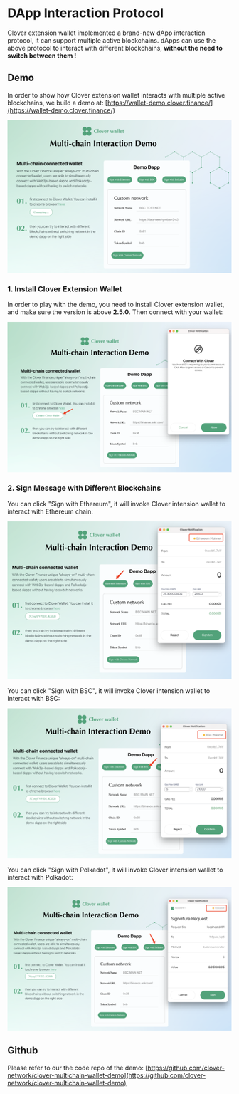 # DApp Interaction Protocol

Clover extension wallet implemented  a brand-new dApp interaction protocol, it can support multiple active blockchains. dApps can use the above protocol to interact with different blockchains, **without the need to switch between them !**

## Demo

In order to show how Clover extension wallet interacts with multiple active blockchains, we build a demo at: [https://wallet-demo.clover.finance/](https://wallet-demo.clover.finance/)

![](../../.gitbook/assets/image%20%2871%29.png)

### 1. Install Clover Extension Wallet

In order to play with the demo, you need to install Clover extension wallet, and make sure the version is above **2.5.0**. Then connect with your wallet:

![Connect to your wallet](../../.gitbook/assets/image%20%2874%29.png)

### 2. Sign Message with Different Blockchains

You can click "Sign with Ethereum", it will invoke Clover intension wallet to interact with Ethereum chain:

![Sign with Ethereum](../../.gitbook/assets/image%20%2876%29.png)

You can click "Sign with BSC", it will invoke Clover intension wallet to interact with BSC:

![Sign with BSC](../../.gitbook/assets/image%20%2875%29.png)

You can click "Sign with Polkadot", it will invoke Clover intension wallet to interact with Polkadot:

![Sign with Polkadot](../../.gitbook/assets/image%20%2873%29.png)

## Github

Please refer to our the code repo of the demo: [https://github.com/clover-network/clover-multichain-wallet-demo](https://github.com/clover-network/clover-multichain-wallet-demo)



